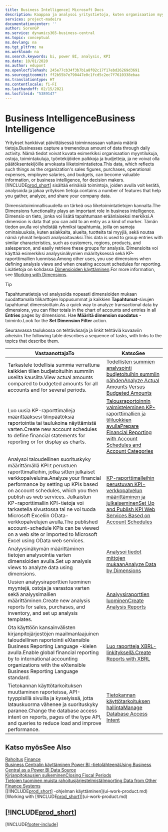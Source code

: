 ```yaml
---
title: Business Intelligence| Microsoft Docs
description: Kaappaa ja analysoi yritystietoja, kuten organisaation myyntilukuja, ostoja, toimintakuluja, työntekijöiden palkkoja ja budjetteja, ja ne voivat olla päätöksentekijöille arvokasta liiketoimintatietoa.
services: project-madeira
documentationcenter: ''
author: SorenGP
ms.service: dynamics365-business-central
ms.topic: conceptual
ms.devlang: na
ms.tgt_pltfrm: na
ms.workload: na
ms.search.keywords: bi, power BI, analysis, KPI
ms.date: 10/01/2020
ms.author: edupont
ms.openlocfilehash: 245e77cb34f3b7b1a8f02c17f17ebd26269d3691
ms.sourcegitcommit: ff2b55b7e790447e0c1fcd5c2ec7f7610338ebaa
ms.translationtype: HT
ms.contentlocale: fi-FI
ms.lasthandoff: 02/15/2021
ms.locfileid: "5389147"
---
```

# <a name="business-intelligence"></a><span data-ttu-id="2f7d6-103">Business Intelligence</span><span class="sxs-lookup"><span data-stu-id="2f7d6-103">Business Intelligence</span></span>
<span data-ttu-id="2f7d6-104">Yritykset hankkivat päivittäisessä toiminnassaan valtavia määriä tietoja.</span><span class="sxs-lookup"><span data-stu-id="2f7d6-104">Businesses capture a tremendous amount of data through daily activity.</span></span> <span data-ttu-id="2f7d6-105">Nämä tiedot voivat kuvata esimerkiksi organisaation myyntilukuja, ostoja, toimintakuluja, työntekijöiden palkkoja ja budjetteja, ja ne voivat olla päätöksentekijöille arvokasta liiketoimintatietoa.</span><span class="sxs-lookup"><span data-stu-id="2f7d6-105">This data, which reflects such things as the organization's sales figures, purchases, operational expenses, employee salaries, and budgets, can become valuable information, or business intelligence, for decision makers.</span></span> [!INCLUDE[prod_short](includes/prod_short.md)] <span data-ttu-id="2f7d6-106">sisältää erinäisiä toimintoja, joiden avulla voit kerätä, analysoida ja jakaa yrityksen tietoja.</span><span class="sxs-lookup"><span data-stu-id="2f7d6-106">contains a number of features that help you gather, analyze, and share your company data.</span></span>

<span data-ttu-id="2f7d6-107">Dimensiotoiminnallisuudella on tärkeä osa liiketoimintatietojen kannalta.</span><span class="sxs-lookup"><span data-stu-id="2f7d6-107">The Dimensions functionality plays an important role in business intelligence.</span></span> <span data-ttu-id="2f7d6-108">Dimensio on tieto, jonka voi lisätä tapahtumaan eräänlaiseksi merkiksi.</span><span class="sxs-lookup"><span data-stu-id="2f7d6-108">A dimension is data that you can add to an entry as a kind of marker.</span></span> <span data-ttu-id="2f7d6-109">Tämän tiedon avulla voi yhdistää ryhmiksi tapahtumia, joilla on samoja ominaisuuksia, kuten asiakkaita, alueita, tuotteita tai myyjiä, sekä noutaa nämä ryhmät helposti analysoitavaksi.</span><span class="sxs-lookup"><span data-stu-id="2f7d6-109">This data is used to group entries with similar characteristics, such as customers, regions, products, and salesperson, and easily retrieve these groups for analysis.</span></span> <span data-ttu-id="2f7d6-110">Dimensioita voi käyttää esimerkiksi analyysinäkymien määrityksessä sekä KP-raporttimallien luonnissa.</span><span class="sxs-lookup"><span data-stu-id="2f7d6-110">Among other uses, you use dimensions  when defining analysis views and when creating account schedules for reporting.</span></span> <span data-ttu-id="2f7d6-111">Lisätietoja on kohdassa [Dimensioiden käyttäminen](finance-dimensions.md).</span><span class="sxs-lookup"><span data-stu-id="2f7d6-111">For more information, see [Working with Dimensions](finance-dimensions.md).</span></span>

> [!TIP]
> <span data-ttu-id="2f7d6-112">Tapahtumatietoja voi analysoida nopeasti dimensioiden mukaan suodattamalla tilikarttojen loppusummat ja kaikkien **Tapahtumat**-sivujen tapahtumat dimensioittain.</span><span class="sxs-lookup"><span data-stu-id="2f7d6-112">As a quick way to analyze transactional data by dimensions, you can filter totals in the chart of accounts and entries in all **Entries** pages by dimensions.</span></span> <span data-ttu-id="2f7d6-113">Hae **Määritä dimension suodatus** -toiminto.</span><span class="sxs-lookup"><span data-stu-id="2f7d6-113">Look for the **Set Dimension Filter** action.</span></span>  

<span data-ttu-id="2f7d6-114">Seuraavassa taulukossa on tehtäväsarja ja linkit tehtäviä kuvaaviin aiheisiin.</span><span class="sxs-lookup"><span data-stu-id="2f7d6-114">The following table describes a sequence of tasks, with links to the topics that describe them.</span></span>  

| <span data-ttu-id="2f7d6-115">Vastaanottaja</span><span class="sxs-lookup"><span data-stu-id="2f7d6-115">To</span></span> | <span data-ttu-id="2f7d6-116">Katso</span><span class="sxs-lookup"><span data-stu-id="2f7d6-116">See</span></span> |
| --- | --- |
|<span data-ttu-id="2f7d6-117">Tarkastele todellisia summia verrattuna kaikkien tilien budjetoituihin summiin useilta kausilta.</span><span class="sxs-lookup"><span data-stu-id="2f7d6-117">View actual amounts compared to budgeted amounts for all accounts and for several periods.</span></span>|[<span data-ttu-id="2f7d6-118">Todellisten summien analysointi budjetoituihin summiin nähden</span><span class="sxs-lookup"><span data-stu-id="2f7d6-118">Analyze Actual Amounts Versus Budgeted Amounts</span></span>](bi-how-analyze-actual-versus-budget.md)|
|<span data-ttu-id="2f7d6-119">Luo uusia KP-raporttimalleja määrittääksesi tilinpäätöksiä raportointia tai taulukoina näyttämistä varten.</span><span class="sxs-lookup"><span data-stu-id="2f7d6-119">Create new account schedules to define financial statements for reporting or for display as charts.</span></span>|[<span data-ttu-id="2f7d6-120">Talousraportoinnin valmisteleminen KP-raporttimallien ja tililuokkien avulla</span><span class="sxs-lookup"><span data-stu-id="2f7d6-120">Prepare Financial Reporting with Account Schedules and Account Categories</span></span>](bi-how-work-account-schedule.md)|
|<span data-ttu-id="2f7d6-121">Analysoi taloudellinen suorituskyky määrittämällä KPI:t perustuen raporttimalleihin, jotka sitten julkaiset verkkopalveluina.</span><span class="sxs-lookup"><span data-stu-id="2f7d6-121">Analyze your financial performance by setting up KPIs based on account schedules, which you then publish as web services.</span></span> <span data-ttu-id="2f7d6-122">Julkaistun KP-raporttimallin KPI-tietoja voi tarkastella sivustossa tai ne voi tuoda Microsoft Exceliin OData-verkkopalvelujen avulla.</span><span class="sxs-lookup"><span data-stu-id="2f7d6-122">The published account-schedule KPIs can be viewed on a web site or imported to Microsoft Excel using OData web services.</span></span>|[<span data-ttu-id="2f7d6-123">KP-raporttimalleihin perustuvan KPI-verkkopalvelun määrittäminen ja julkaiseminen</span><span class="sxs-lookup"><span data-stu-id="2f7d6-123">Set Up and Publish KPI Web Services Based on Account Schedules</span></span>](bi-how-to-set-up-and-publish-kpi-web-services-based-on-account-schedules.md)|
|<span data-ttu-id="2f7d6-124">Analyysinäkymän määrittäminen tietojen analysointia varten dimensioiden avulla.</span><span class="sxs-lookup"><span data-stu-id="2f7d6-124">Set up analysis views to analyze data using dimensions.</span></span>|[<span data-ttu-id="2f7d6-125">Analysoi tiedot mittojen mukaan</span><span class="sxs-lookup"><span data-stu-id="2f7d6-125">Analyze Data by Dimensions</span></span>](bi-how-analyze-data-dimension.md)|
|<span data-ttu-id="2f7d6-126">Uusien analyysiraporttien luominen myyntejä, ostoja ja varastoa varten sekä analyysimallien määrittäminen.</span><span class="sxs-lookup"><span data-stu-id="2f7d6-126">Create new analysis reports for sales, purchases, and inventory, and set up analysis templates.</span></span>|[<span data-ttu-id="2f7d6-127">Analyysiraporttien luominen</span><span class="sxs-lookup"><span data-stu-id="2f7d6-127">Create Analysis Reports</span></span>](bi-how-create-analysis-views-reports.md)|
|<span data-ttu-id="2f7d6-128">Ota käyttöön kansainvälisten kirjanpitojärjestöjen maailmanlaajuinen taloudellinen raportointi eXtensible Business Reporting Language -kielen avulla.</span><span class="sxs-lookup"><span data-stu-id="2f7d6-128">Enable global financial reporting by to international accounting organizations with the eXtensible Business Reporting Language standard.</span></span>|[<span data-ttu-id="2f7d6-129">Luo raportteja XBRL-linkityksellä.</span><span class="sxs-lookup"><span data-stu-id="2f7d6-129">Create Reports with XBRL</span></span>](bi-create-reports-with-xbrl.md)|
|<span data-ttu-id="2f7d6-130">Tietokannan käyttötarkoituksen muuttaminen raporteissa, API-tyyppisillä sivuilla ja kyselyissä, jotta latauskuorma vähenee ja suorituskyky paranee.</span><span class="sxs-lookup"><span data-stu-id="2f7d6-130">Change the database access intent on reports, pages of the type API, and queries to reduce load and improve performance.</span></span>|[<span data-ttu-id="2f7d6-131">Tietokannan käyttötarkoituksen hallinta</span><span class="sxs-lookup"><span data-stu-id="2f7d6-131">Manage Database Access Intent</span></span>](admin-data-access-intent.md)|

## <a name="see-also"></a><span data-ttu-id="2f7d6-132">Katso myös</span><span class="sxs-lookup"><span data-stu-id="2f7d6-132">See Also</span></span>
<span data-ttu-id="2f7d6-133">[Rahoitus](finance.md)  </span><span class="sxs-lookup"><span data-stu-id="2f7d6-133">[Finance](finance.md)  </span></span>  
[<span data-ttu-id="2f7d6-134">Business Centralin käyttäminen Power BI -tietolähteenä</span><span class="sxs-lookup"><span data-stu-id="2f7d6-134">Using Business Central as a Power BI Data Source</span></span>](across-how-use-financials-data-source-powerbi.md)  
[<span data-ttu-id="2f7d6-135">Kirjanpitokausien sulkeminen</span><span class="sxs-lookup"><span data-stu-id="2f7d6-135">Closing Fiscal Periods</span></span>](year-close-years-periods.md)  
[<span data-ttu-id="2f7d6-136">Tietojen tuominen muista rahoitusjärjestelmistä</span><span class="sxs-lookup"><span data-stu-id="2f7d6-136">Importing Data from Other Finance Systems</span></span>](across-import-data-configuration-packages.md)  
<span data-ttu-id="2f7d6-137">[[!INCLUDE[prod_short](includes/prod_short.md)] -ohjelman käyttäminen](ui-work-product.md)</span><span class="sxs-lookup"><span data-stu-id="2f7d6-137">[Working with [!INCLUDE[prod_short](includes/prod_short.md)]](ui-work-product.md)</span></span>

## [!INCLUDE[prod_short](includes/free_trial_md.md)]  


[!INCLUDE[footer-include](includes/footer-banner.md)]